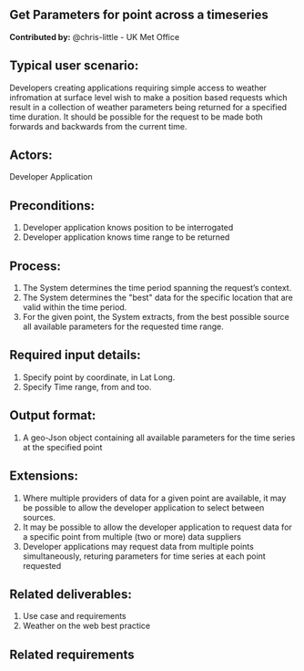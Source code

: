 ## Get Parameters for point across a timeseries
**Contributed by:** @chris-little - UK Met Office

## Typical user scenario:
Developers creating applications requiring simple access to weather infromation at surface level wish to make a position based requests which result in a collection of weather parameters being returned for a specified time duration. It should be possible for the request to be made both forwards and backwards from the current time.

## Actors: 
Developer Application

## Preconditions:
1. Developer application knows position to be interrogated
2. Developer application knows time range to be returned

## Process: 
1.	The System determines the time period spanning the request’s context.
2.	The System determines the "best" data for the specific location that are valid within the time period.
3.	For the given point, the System extracts, from the best possible source all available parameters for the requested time range.


## Required input details:
1.	Specify point by coordinate, in Lat Long.
2.	Specify Time range, from and too.

## Output format:
1.	A geo-Json object containing all available parameters for the time series at the specified point

## Extensions:
1. Where multiple providers of data for a given point are available, it may be possible to allow the developer application to select between sources.
2. It may be possible to allow the developer application to request data for a specific point from multiple (two or more) data suppliers
3. Developer applications may request data from multiple points simultaneously, returing parameters for time series at each point requested

## Related deliverables:
1. Use case and requirements
2. Weather on the web best practice

## Related requirements
